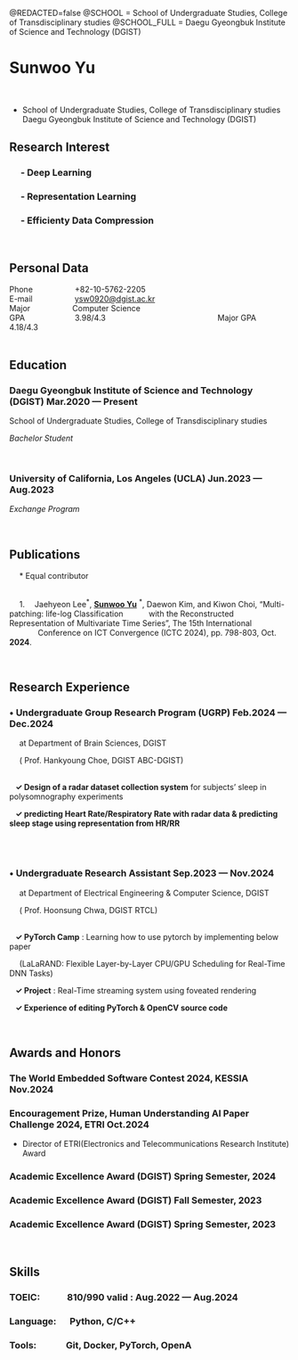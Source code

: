 <!--
Welcome to resume.lol !

This is the template you can use to get started.

More documentation can be found in the docs section
>>> https://resume.lol/docs
-->
@REDACTED=false
@SCHOOL = School of Undergraduate Studies, College of Transdisciplinary studies
@SCHOOL_FULL = Daegu Gyeongbuk Institute of Science and Technology (DGIST)

<!-- @NAME=My Name||Hidden Name -->
<!-- @EMAIL=ysw0920@dgist.ac.kr||fake@email.com -->
<!-- @PHONE=(123) 123-REAL||(555) 123-5555 -->
<!-- @LOCATION=Los Angeles, CA -->
<!-- @WEBSITE=mysite.com||example.com -->

# Sunwoo Yu
</br>

<div class="section headerInfo">

- School of Undergraduate Studies, College of Transdisciplinary studies 
  Daegu Gyeongbuk Institute of Science and Technology (DGIST)
<!-- - Daegu Gyeongbuk Institute of Science and Technology (DGIST) -->
<!-- - {EMAIL} -->
<!-- - {PHONE} -->
<!-- - [{WEBSITE}](https://{WEBSITE}) -->
<!-- - {LOCATION} -->

</div>

## Research Interest
### &emsp; - Deep Learning
### &emsp; - Representation Learning
### &emsp; - Efficienty Data Compression

</br>

## Personal Data
<span class = "border">Phone</span> &emsp; &emsp; &emsp; &emsp; +82-10-5762-2205
</br>
<span class = "border">E-mail</span> &emsp; &emsp; &emsp; &emsp; ysw0920@dgist.ac.kr
</br>
<span class = "border">Major </span> &emsp; &emsp; &emsp; &emsp; Computer Science
</br>
<span class = "border">GPA </span> &emsp; &emsp; &emsp; &emsp; &emsp;3.98/4.3 
&emsp; &emsp; &emsp; &emsp; &emsp; &emsp; &emsp; &emsp; &emsp; &emsp; &emsp;
<span class = "border">Major GPA </span> &emsp; &emsp; &emsp; 4.18/4.3
</br></br>

## Education
### Daegu Gyeongbuk Institute of Science and Technology (DGIST) <span class="spacer"></span> Mar.2020 &mdash; Present
<span class = "small">
School of Undergraduate Studies, College of Transdisciplinary studies

*Bachelor Student* 
</span>

</br>

### University of California, Los Angeles (UCLA) <span class="spacer"></span> Jun.2023 &mdash; Aug.2023
<span class = "small"> *Exchange Program*
</span>

</br>

## Publications
&emsp; \* Equal contributor
</br></br>

&emsp;<span class = "middle"> 1. &emsp;Jaehyeon Lee<sup>\*</sup>, <ins>**Sunwoo Yu**</ins> <sup>\*</sup>, Daewon Kim, and Kiwon Choi, “Multi-patching: life-log Classification 
&emsp;&emsp;&emsp;with the Reconstructed Representation of Multivariate Time Series”, The 15th International 
&nbsp;&nbsp;&nbsp;&nbsp;&nbsp;&nbsp;&nbsp;&nbsp;&nbsp;&nbsp;&nbsp;&nbsp;&nbsp;Conference on ICT Convergence (ICTC 2024), pp. 798-803, Oct. **2024**.</span>

</br>

## Research Experience
### • Undergraduate Group Research Program (UGRP) <span class="spacer"></span> Feb.2024 &mdash; Dec.2024
&emsp; at Department of Brain Sciences, DGIST 

&emsp; ( Prof. Hankyoung Choe, DGIST ABC-DGIST)
</br></br>

&ensp; **✓ Design of a radar dataset collection system** for subjects’ sleep in polysomnography experiments

&ensp; **✓ predicting Heart Rate/Respiratory Rate with radar data & predicting sleep stage using representation from HR/RR**

</br></br>

### • Undergraduate Research Assistant <span class="spacer"></span> Sep.2023 &mdash; Nov.2024
&emsp; at Department of Electrical Engineering & Computer Science, DGIST

&emsp; ( Prof. Hoonsung Chwa, DGIST RTCL)
</br></br>

&ensp; **✓ PyTorch Camp** : Learning how to use pytorch by implementing below paper

&emsp; (LaLaRAND: Flexible Layer-by-Layer CPU/GPU Scheduling for Real-Time DNN Tasks)

&ensp; **✓ Project** : Real-Time streaming system using foveated rendering

&ensp; **✓ Experience of editing PyTorch & OpenCV source code**


</br>


## Awards and Honors

### The World Embedded Software Contest 2024, KESSIA <span class="spacer"></span> Nov.2024

### Encouragement Prize, Human Understanding AI Paper Challenge 2024, ETRI <span class="spacer"></span> Oct.2024
- Director of ETRI(Electronics and Telecommunications Research Institute) Award

### Academic Excellence Award (DGIST) <span class="spacer"></span> Spring Semester, 2024

### Academic Excellence Award (DGIST) <span class="spacer"></span> Fall Semester, 2023

### Academic Excellence Award (DGIST) <span class="spacer"></span> Spring Semester, 2023

</br>

## Skills

### TOEIC: &emsp;&emsp;&ensp; 810/990 <span class="spacer"></span> valid : Aug.2022 &mdash; Aug.2024
### Language: &emsp; Python, C/C++
### Tools: &emsp;&emsp;&emsp;Git, Docker, PyTorch, OpenA